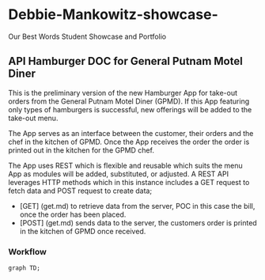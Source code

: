 # Debbie-Mankowitz-showcase-
Our Best Words Student Showcase and Portfolio
## API Hamburger DOC for General Putnam Motel Diner

This is the preliminary version of the new Hamburger App for take-out orders from the General Putnam Motel Diner (GPMD). 
If this App featuring only types of hamburgers is successful, new offerings will be added to the take-out menu.

The App serves as an interface between the customer, their orders and the chef in the kitchen of GPMD.
Once the App receives the order the order is printed out in the kitchen for the GPMD chef.

The App uses REST which is flexible and reusable which suits the menu App as modules will be added, substituted, or adjusted.
A REST API leverages HTTP methods which in this instance includes a GET request to fetch data and POST request to create data;
* [GET] (get.md) to retrieve data from the server, POC in this case the bill, once the order has been placed.
* [POST] (get.md) sends data to the server, the customers order is printed in the kitchen of GPMD once received.

### Workflow

```mermaid
graph TD;


 
 







